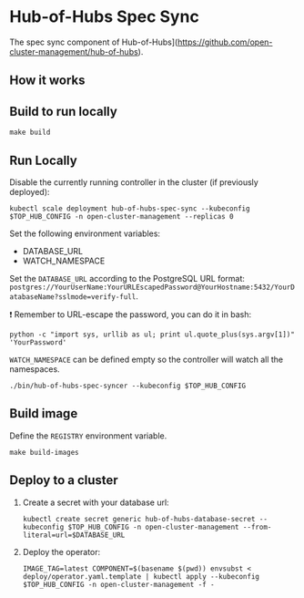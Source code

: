 [comment]: # ( Copyright Contributors to the Open Cluster Management project )

# Hub-of-Hubs Spec Sync

The spec sync component of Hub-of-Hubs](https://github.com/open-cluster-management/hub-of-hubs).

## How it works

## Build to run locally

```
make build
```

## Run Locally

Disable the currently running controller in the cluster (if previously deployed):

```
kubectl scale deployment hub-of-hubs-spec-sync --kubeconfig $TOP_HUB_CONFIG -n open-cluster-management --replicas 0
```

Set the following environment variables:

* DATABASE_URL
* WATCH_NAMESPACE

Set the `DATABASE_URL` according to the PostgreSQL URL format: `postgres://YourUserName:YourURLEscapedPassword@YourHostname:5432/YourDatabaseName?sslmode=verify-full`.

:exclamation: Remember to URL-escape the password, you can do it in bash:

```
python -c "import sys, urllib as ul; print ul.quote_plus(sys.argv[1])" 'YourPassword'
```

`WATCH_NAMESPACE` can be defined empty so the controller will watch all the namespaces.

```
./bin/hub-of-hubs-spec-syncer --kubeconfig $TOP_HUB_CONFIG
```

## Build image

Define the `REGISTRY` environment variable.

```
make build-images
```

## Deploy to a cluster

1.  Create a secret with your database url:

    ```
    kubectl create secret generic hub-of-hubs-database-secret --kubeconfig $TOP_HUB_CONFIG -n open-cluster-management --from-literal=url=$DATABASE_URL
    ```

1.  Deploy the operator:

    ```
    IMAGE_TAG=latest COMPONENT=$(basename $(pwd)) envsubst < deploy/operator.yaml.template | kubectl apply --kubeconfig $TOP_HUB_CONFIG -n open-cluster-management -f -
    ```
